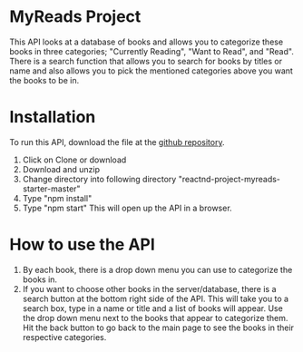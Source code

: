# MyReads Project

This API looks at a database of books and allows you to categorize these books in three categories; "Currently Reading", "Want to Read", and "Read". There is a search function that allows you to search for books by titles or name and also allows you to pick the mentioned categories above you want the books to be in. 

# Installation
To run this API, download the file at the [github repository](https://github.com/apk29/myRead). 

1. Click on Clone or download
2. Download and unzip
3. Change directory into following directory "reactnd-project-myreads-starter-master"
4. Type "npm install"
5. Type "npm start" 
This will open up the API in a browser.

# How to use the API
1. By each book, there is a drop down menu you can use to categorize the books in.
2. If you want to choose other books in the server/database, there is a search button at the bottom right side of the API. This will take you to a search box, type in a name or title and a list of books will appear. Use the drop down menu next to the books that appear to categorize them. Hit the back button to go back to the main page to see the books in their respective categories. 
